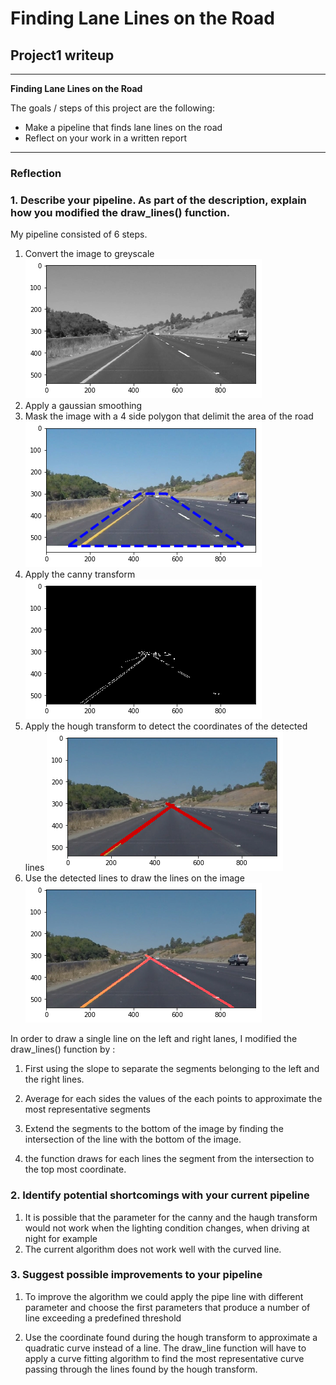 # **Finding Lane Lines on the Road** 

## Project1 writeup
---

**Finding Lane Lines on the Road**

The goals / steps of this project are the following:
* Make a pipeline that finds lane lines on the road
* Reflect on your work in a written report


[//]: # (Image References)
[greyscale]: ./writeup_images/grayImage.png
[edges]: ./writeup_images/maskedEdges.png 
[selection]: ./writeup_images/region_selection.png 
[segments]: ./writeup_images/image_segments.png 
[greyscale]: ./writeup_images/grayImage.png
[extendedLines]: ./writeup_images/finalResult.png

---

### Reflection

### 1. Describe your pipeline. As part of the description, explain how you modified the draw_lines() function.

My pipeline consisted of 6 steps.

1. Convert the image to greyscale
![alt text][greyscale]
2. Apply a gaussian smoothing 
3. Mask the image with a 4 side polygon that delimit the area of the road
![alt text][selection]
4. Apply the canny transform 
![alt text][edges]
5. Apply the hough transform to detect the coordinates of the detected lines
![alt text][segments]
6. Use the detected lines to draw the lines on the image
![alt text][extendedLines]


In order to draw a single line on the left and right lanes, I modified the draw_lines() function by :
1. First using the slope to separate the segments belonging to the left and the right lines.

2. Average for each sides the values of the each points to approximate the most representative segments

3. Extend the segments to the bottom of the image by finding  the intersection of the line with the bottom of the image.

4. the function draws for each lines the segment from the intersection to the top most coordinate.


### 2. Identify potential shortcomings with your current pipeline

1. It is possible that the parameter for the canny and the haugh transform would not work when the 
lighting condition changes, when driving at night for example
2. The current algorithm does not work well with the curved line. 

### 3. Suggest possible improvements to your pipeline

1. To improve the algorithm we could apply the pipe line with different parameter and choose the first parameters that produce a number of line exceeding a predefined threshold

2. Use the coordinate found during the hough transform to approximate a quadratic curve instead of a line. The draw_line function will have to apply a curve fitting algorithm to find the most representative curve passing through the lines found by the hough transform.
